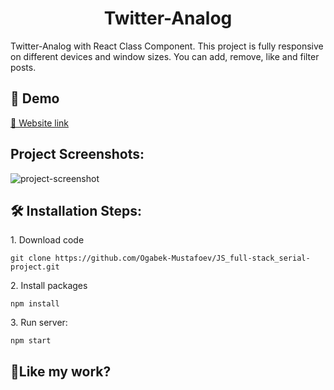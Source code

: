 <h1 align="center" id="title">Twitter-Analog</h1>

<p id="description">Twitter-Analog with React Class Component. This project is fully responsive on different devices and window sizes. You can add, remove, like and filter posts.</p>

<h2>🚀 Demo</h2>

[🔗 Website link](https://react-twitter-analog.vercel.app/)

<h2>Project Screenshots:</h2>

 <div style="display: flex; justify-content: space-between; width:100%;">
  <img src="https://charming-semolina-34cdcd.netlify.app/assets/Blog-post/post-1.png" alt="project-screenshot">
 </div>

<h2>🛠️ Installation Steps:</h2>

<p>1. Download code</p>

```
git clone https://github.com/Ogabek-Mustafoev/JS_full-stack_serial-project.git
```

<p>2. Install packages</p>

```
npm install
```

<p>3. Run server:</p>

```
npm start
```

<h2>💖Like my work?</h2>
